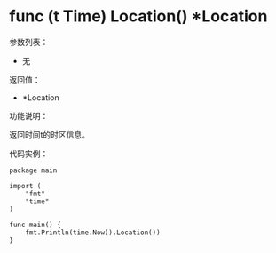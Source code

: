 # func (t Time) Location() *Location

参数列表：

- 无

返回值：

- *Location

功能说明：

返回时间t的时区信息。

代码实例：

	package main
	
	import (
		"fmt"
		"time"
	)
	
	func main() {
		fmt.Println(time.Now().Location())
	}
